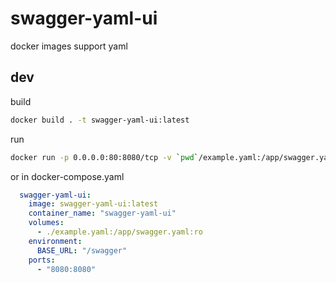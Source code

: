 # swagger-yaml-ui

docker images support yaml 

## dev

build

```bash
docker build . -t swagger-yaml-ui:latest
```

run

```bash
docker run -p 0.0.0.0:80:8080/tcp -v `pwd`/example.yaml:/app/swagger.yaml swagger-yaml-ui:latest
```

or in docker-compose.yaml


```yaml
  swagger-yaml-ui:
    image: swagger-yaml-ui:latest
    container_name: "swagger-yaml-ui"
    volumes:
      - ./example.yaml:/app/swagger.yaml:ro
    environment:
      BASE_URL: "/swagger"
    ports:
      - "8080:8080"
```
